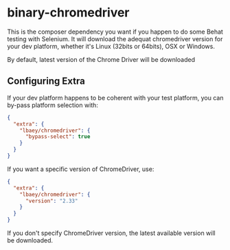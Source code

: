# binary-chromedriver

This is the composer dependency you want if you happen to do some Behat testing with Selenium. It 
will download the adequat chromedriver version for your dev platform, whether it's Linux 
(32bits or 64bits), OSX or Windows.

By default, latest version of the Chrome Driver will be downloaded
    
## Configuring Extra

If your dev platform happens to be coherent with your test platform, you can by-pass 
platform selection with:

```json
{
  "extra": {
    "lbaey/chromedriver": {
      "bypass-select": true
    }
  }
}
```

If you want a specific version of ChromeDriver, use:

```json
{
  "extra": {
    "lbaey/chromedriver": {
      "version": "2.33"
    }
  }
}
```

If you don't specify ChromeDriver version, the latest available version will be downloaded.
